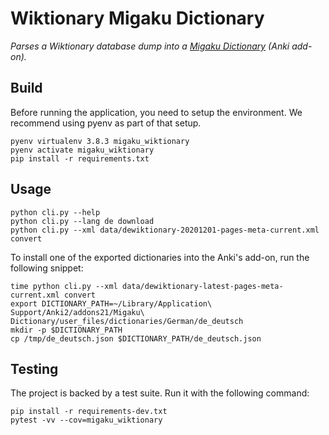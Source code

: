 # Wiktionary Migaku Dictionary

_Parses a Wiktionary database dump into a [Migaku Dictionary](https://github.com/migaku-official/Migaku-Dictionary-Addon) (Anki add-on)._

## Build

Before running the application, you need to setup the environment. We recommend using pyenv as part of that setup.

```shell
pyenv virtualenv 3.8.3 migaku_wiktionary
pyenv activate migaku_wiktionary
pip install -r requirements.txt
```

## Usage

```shell
python cli.py --help
python cli.py --lang de download
python cli.py --xml data/dewiktionary-20201201-pages-meta-current.xml convert
```

To install one of the exported dictionaries into the Anki's add-on, run the following snippet:

```shell
time python cli.py --xml data/dewiktionary-latest-pages-meta-current.xml convert
export DICTIONARY_PATH=~/Library/Application\ Support/Anki2/addons21/Migaku\ Dictionary/user_files/dictionaries/German/de_deutsch
mkdir -p $DICTIONARY_PATH
cp /tmp/de_deutsch.json $DICTIONARY_PATH/de_deutsch.json
```

## Testing

The project is backed by a test suite. Run it with the following command:

```shell
pip install -r requirements-dev.txt
pytest -vv --cov=migaku_wiktionary
```
